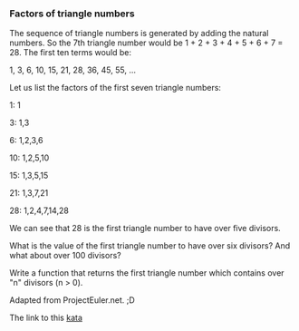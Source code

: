 ### Factors of triangle numbers

The sequence of triangle numbers is generated by adding the natural numbers. So the 7th triangle number would be 1 + 2 + 3 + 4 + 5 + 6 + 7 = 28. The first ten terms would be:

1, 3, 6, 10, 15, 21, 28, 36, 45, 55, ...

Let us list the factors of the first seven triangle numbers:

1: 1

3: 1,3

6: 1,2,3,6

10: 1,2,5,10

15: 1,3,5,15

21: 1,3,7,21

28: 1,2,4,7,14,28

We can see that 28 is the first triangle number to have over five divisors.

What is the value of the first triangle number to have over six divisors? And what about over 100 divisors?

Write a function that returns the first triangle number which contains over "n" divisors (n > 0).

Adapted from ProjectEuler.net. ;D  

The link to this [kata](https://www.codewars.com/kata/factors-of-triangle-numbers/java)
